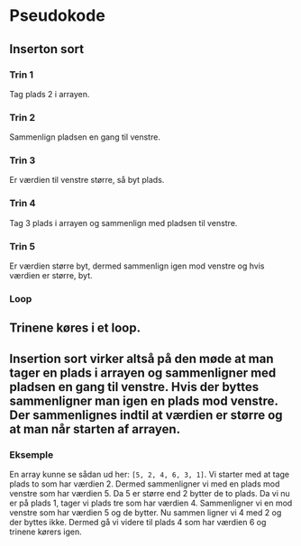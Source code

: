 # Pseudokode
## Inserton sort
### Trin 1
Tag plads 2 i arrayen.
### Trin 2
Sammenlign pladsen en gang til venstre.
### Trin 3
Er værdien til venstre større, så byt plads.
### Trin 4
Tag 3 plads i arrayen og sammenlign med pladsen til venstre.
### Trin 5
Er værdien større byt, dermed sammenlign igen mod venstre og hvis værdien er større, byt.
### Loop
Trinene køres i et loop.
---

Insertion sort virker altså på den møde at man tager en plads i arrayen og sammenligner med pladsen en gang til venstre.
Hvis der byttes sammenligner man igen en plads mod venstre. Der sammenlignes indtil at værdien er større og at man når starten af arrayen.
---
### Eksemple
En array kunne se sådan ud her: `[5, 2, 4, 6, 3, 1]`.
Vi starter med at tage plads to som har værdien 2.
Dermed sammenligner vi med en plads mod venstre som har værdien 5.
Da 5 er større end 2 bytter de to plads. Da vi nu er på plads 1, tager vi plads tre som har værdien 4.
Sammenligner vi en mod venstre som har værdien 5 og de bytter. Nu sammen ligner vi 4 med 2 og der byttes ikke.
Dermed gå vi videre til plads 4 som har værdien 6 og trinene kørers igen.